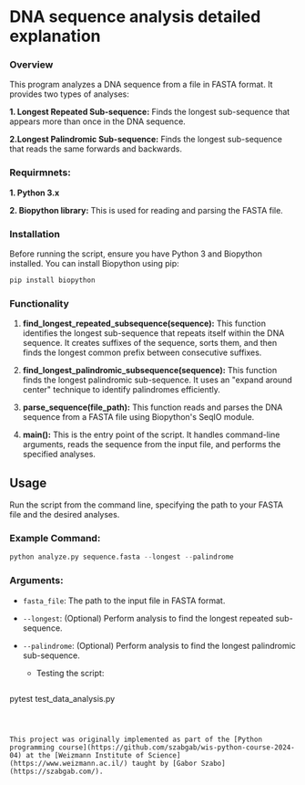# DNA sequence analysis detailed explanation

###  Overview
This program analyzes a DNA sequence from a file in FASTA format. It provides two types of analyses:

**1.  Longest Repeated Sub-sequence:** Finds the longest sub-sequence that appears more than once in the DNA sequence.
  
**2.Longest Palindromic Sub-sequence:** Finds the longest sub-sequence that reads the same forwards and backwards.


###  Requirmnets:
**1. Python 3.x**

**2. Biopython library:** This is used for reading and parsing the FASTA file.

### Installation
Before running the script, ensure you have Python 3 and Biopython installed. You can install Biopython using pip:
   ``` python
pip install biopython
```
### Functionality
1.  **find_longest_repeated_subsequence(sequence):**
This function identifies the longest sub-sequence that repeats itself within the DNA sequence.
It creates suffixes of the sequence, sorts them, and then finds the longest common prefix between consecutive suffixes.

2.  **find_longest_palindromic_subsequence(sequence):**
This function finds the longest palindromic sub-sequence.
It uses an "expand around center" technique to identify palindromes efficiently.

3.  **parse_sequence(file_path):**
This function reads and parses the DNA sequence from a FASTA file using Biopython's SeqIO module.

4.  **main():**
This is the entry point of the script. It handles command-line arguments, reads the sequence from the input file, and performs the specified analyses.

## Usage
Run the script from the command line, specifying the path to your FASTA file and the desired analyses.

 ### Example Command:
  ```python
 python analyze.py sequence.fasta --longest --palindrome
```
### Arguments:
* `fasta_file`: The path to the input file in FASTA format.
* `--longest`: (Optional) Perform analysis to find the longest repeated sub-sequence.
* `--palindrome`: (Optional) Perform analysis to find the longest palindromic sub-sequence.

   * Testing the script:
   ```python
pytest test_data_analysis.py
```



This project was originally implemented as part of the [Python programming course](https://github.com/szabgab/wis-python-course-2024-04) at the [Weizmann Institute of Science](https://www.weizmann.ac.il/) taught by [Gabor Szabo](https://szabgab.com/).
